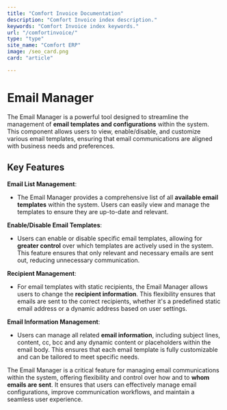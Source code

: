 ```yaml
---
title: "Comfort Invoice Documentation"
description: "Comfort Invoice index description."
keywords: "Comfort Invoice index keywords."
url: "/comfortinvoice/"
type: "type"
site_name: "Comfort ERP"
image: /seo_card.png
card: "article"

---
```


# Email Manager

The Email Manager is a powerful tool designed to streamline the management of **email templates and configurations** within the system. This component allows users to view, enable/disable, and customize various email templates, ensuring that email communications are aligned with business needs and preferences.

## Key Features ##

**Email List Management**:
+ The Email Manager provides a comprehensive list of all **available email templates** within the system. Users can easily view and manage the templates to ensure they are up-to-date and relevant.

**Enable/Disable Email Templates**:
+ Users can enable or disable specific email templates, allowing for **greater control** over which templates are actively used in the system. This feature ensures that only relevant and necessary emails are sent out, reducing unnecessary communication.

**Recipient Management**:
+ For email templates with static recipients, the Email Manager allows users to change the **recipient information**. This flexibility ensures that emails are sent to the correct recipients, whether it's a predefined static email address or a dynamic address based on user settings.

**Email Information Management**:
+ Users can manage all related **email information**, including subject lines, content, cc, bcc and any dynamic content or placeholders within the email body. This ensures that each email template is fully customizable and can be tailored to meet specific needs.

The Email Manager is a critical feature for managing email communications within the system, offering flexibility and control over how and to **whom emails are sent**. It ensures that users can effectively manage email configurations, improve communication workflows, and maintain a seamless user experience.